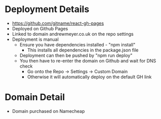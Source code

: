 # Deployment Details
- https://github.com/gitname/react-gh-pages
- Deployed on Github Pages
- Linked to domain andrewmeyer.co.uk on the repo settings
- Deployment is manual
   - Ensure you have dependencies installed  - "npm install"
      - This installs all dependencies in the package.json file
   - Deployment can then be pushed by "npm run deploy"
   - You then have to re-enter the domain on Github and wait for DNS check
      - Go onto the Repo -> Settings -> Custom Domain
      - Otherwise it will automatically deploy on the default GH link

# Domain Detail
- Domain purchased on Namecheap

